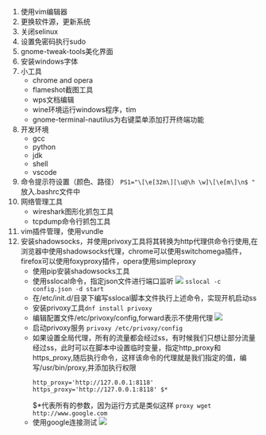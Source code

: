 1. 使用vim编辑器
2. 更换软件源，更新系统
3. 关闭selinux
4. 设置免密码执行sudo
5. gnome-tweak-tools美化界面
6. 安装windows字体
7. 小工具
    - chrome and opera
    - flameshot截图工具
    - wps文档编辑
    - wine环境运行windows程序，tim
    - gnome-terminal-nautilus为右键菜单添加打开终端功能
8. 开发环境
    - gcc
    - python
    - jdk
    - shell
    - vscode
9. 命令提示符设置（颜色、路径）
    `PS1="\[\e[32m\][\u@\h \w]\[\e[m\]\n$ "`
    放入.bashrc文件中
10. 网络管理工具
    - wireshark图形化抓包工具
    - tcpdump命令行抓包工具
11. vim插件管理，使用vundle
12. 安装shadowsocks，并使用privoxy工具将其转换为http代理供命令行使用,在浏览器中使用shadowsocks代理，chrome可以使用switchomega插件，firefox可以使用foxyproxy插件，opera使用simpleproxy
     - 使用pip安装shadowsocks工具
     - 使用sslocal命令，指定json文件进行端口监听
         ![](https://upload-images.jianshu.io/upload_images/10339396-22ed7613a595e663.png?imageMogr2/auto-orient/strip%7CimageView2/2/w/1240)
         `sslocal -c config.json -d start`
     - 在/etc/init.d/目录下编写sslocal脚本文件执行上述命令，实现开机启动ss
     - 安装privoxy工具`dnf install privoxy`
     - 编辑配置文件/etc/privoxy/config,forward表示不使用代理
         ![](https://upload-images.jianshu.io/upload_images/10339396-b83643c239608f7d.png?imageMogr2/auto-orient/strip%7CimageView2/2/w/1240)
     - 启动privoxy服务
         `privoxy /etc/privoxy/config`
     - 如果设置全局代理，所有的流量都会经过ss，有时候我们只想让部分流量经过ss，此时可以在脚本中设置临时变量，指定http_proxy和https_proxy,随后执行命令，这样该命令的代理就是我们指定的值，编写/usr/bin/proxy,并添加执行权限
         ```
         http_proxy='http://127.0.0.1:8118' https_proxy='http://127.0.0.1:8118' $*
         ```
         $*代表所有的参数，因为运行方式是类似这样
         `proxy wget http://www.google.com`
      - 使用google连接测试
         ![](https://upload-images.jianshu.io/upload_images/10339396-640436eabea777da.png?imageMogr2/auto-orient/strip%7CimageView2/2/w/1240)